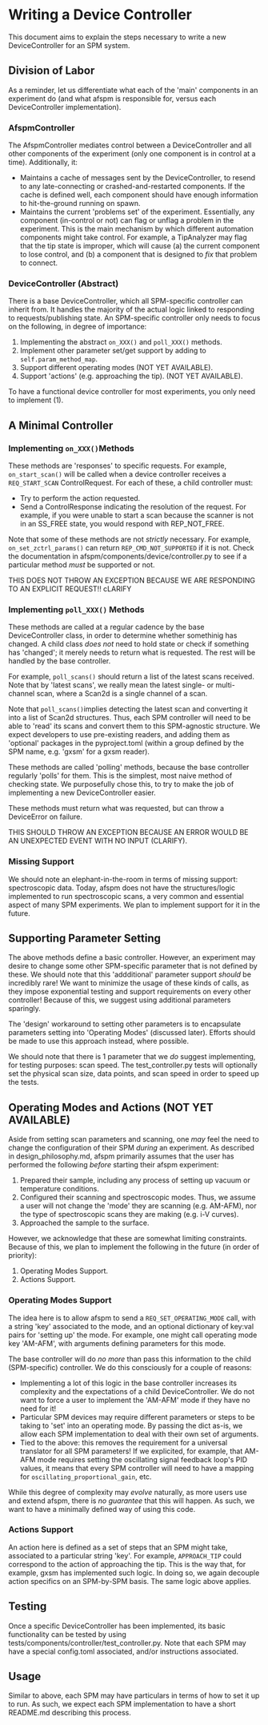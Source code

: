 # Writing a Device Controller

This document aims to explain the steps necessary to write a new DeviceController for an SPM system.

## Division of Labor

As a reminder, let us differentiate what each of the 'main' components in an experiment do (and what afspm is responsible for, versus each DeviceController implementation).

### AfspmController

The AfspmController mediates control between a DeviceController and all other components of the experiment (only one component is in control at a time). Additionally, it:
- Maintains a cache of messages sent by the DeviceController, to resend to any late-connecting or crashed-and-restarted components. If the cache is defined well, each component should have enough information to hit-the-ground running on spawn.
- Maintains the current 'problems set' of the experiment. Essentially, any component (in-control or not) can flag or unflag a problem in the experiment. This is the main mechanism by which different automation components might take control. For example, a TipAnalyzer may flag that the tip state is improper, which will cause (a) the current component to lose control, and (b) a component that is designed to *fix* that problem to connect.

### DeviceController (Abstract)

There is a base DeviceController, which all SPM-specific controller can inherit from. It handles the majority of the actual logic linked to responding to requests/publishing state. An SPM-specific controller only needs to focus on the following, in degree of importance:
1. Implementing the abstract ```on_XXX()``` and ```poll_XXX()``` methods.
2. Implement other parameter set/get support by adding to ```self.param_method_map```.
3. Support different operating modes (NOT YET AVAILABLE).
4. Support 'actions' (e.g. approaching the tip). (NOT YET AVAILABLE).

To have a functional device controller for most experiments, you only need to implement (1).

## A Minimal Controller

### Implementing ```on_XXX()```Methods

These methods are 'responses' to specific requests. For example, ```on_start_scan()``` will be called when a device controller receives a ```REQ_START_SCAN``` ControlRequest. For each of these, a child controller must:
- Try to perform the action requested.
- Send a ControlResponse indicating the resolution of the request. For example, if you were unable to start a scan because the scanner is not in an SS_FREE state, you would respond with REP_NOT_FREE.

Note that some of these methods are not *strictly* necessary. For example, ```on_set_zctrl_params()``` can return ```REP_CMD_NOT_SUPPORTED``` if it is not. Check the documentation in afspm/components/device/controller.py to see if a particular method *must* be supported or not.


THIS DOES NOT THROW AN EXCEPTION BECAUSE WE ARE RESPONDING TO AN EXPLICIT REQUEST!! cLARIFY

### Implementing ```poll_XXX()``` Methods

These methods are called at a regular cadence by the base DeviceController class, in order to determine whether somethinig has changed. A child class *does not* need to hold state or check if something has 'changed'; it merely needs to return what is requested. The rest will be handled by the base controller.

For example, ```poll_scans()``` should return a list of the latest scans received. Note that by 'latest scans', we really mean the latest single- or multi-channel scan, where a Scan2d is a single channel of a scan. 

Note that ```poll_scans()```implies detecting the latest scan and converting it into a list of Scan2d structures. Thus, each SPM controller will need to be able to 'read' its scans and convert them to this SPM-agnostic structure. We expect developers to use pre-existing readers, and adding them as 'optional' packages in the pyproject.toml (within a group defined by the SPM name, e.g. 'gxsm' for a gxsm reader).

These methods are called 'polling' methods, because the base controller regularly 'polls' for them. This is the simplest, most naive method of checking state. We purposefully chose this, to try to make the job of implementing a new DeviceController easier.

These methods must return what was requested, but can throw a DeviceError on failure.


THIS SHOULD THROW AN EXCEPTION BECAUSE AN ERROR WOULD BE AN UNEXPECTED EVENT WITH NO INPUT (CLARIFY).

### Missing Support

We should note an elephant-in-the-room in terms of missing support: spectroscopic data. Today, afspm does not have the structures/logic implemented to run spectroscopic scans, a very common and essential aspect of many SPM experiments. We plan to implement support for it in the future.

## Supporting Parameter Setting

The above methods define a basic controller. However, an experiment may desire to change some other SPM-specific parameter that is not defined by these. We should note that this 'addditional' parameter support *should* be incredibly rare! We want to minimize the usage of these kinds of calls, as they impose exponential testing and support requirements on every other controller! Because of this, we suggest using additional parameters sparingly.

The 'design' workaround to setting other parameters is to encapsulate parameters setting into 'Operating Modes' (discussed later). Efforts should be made to use this approach instead, where possible.

We should note that there is 1 parameter that we *do* suggest implementing, for testing purposes: scan speed. The test_controller.py tests will optionally set the physical scan size, data points, and scan speed in order to speed up the tests.

## Operating Modes and Actions (NOT YET AVAILABLE)

Aside from setting scan parameters and scanning, one *may* feel the need to change the configuration of their SPM *during* an experiment. As described in design_philosophy.md, afspm primarily assumes that the user has performed the following *before* starting their afspm experiment:
1. Prepared their sample, including any process of setting up vacuum or temperature conditions.
2. Configured their scanning and spectroscopic modes. Thus, we assume a user will not change the 'mode' they are scanning (e.g. AM-AFM), nor the type of spectroscopic scans they are making (e.g. i-V curves).
3. Approached the sample to the surface.

However, we acknowledge that these are somewhat limiting constraints. Because of this, we plan to implement the following in the future (in order of priority):
1. Operating Modes Support.
2. Actions Support.

### Operating Modes Support

The idea here is to allow afspm to send a ```REQ_SET_OPERATING_MODE``` call, with a string 'key' associated to the mode, and an optional dictionary of key:val pairs for 'setting up' the mode. For example, one might call operating mode key 'AM-AFM', with arguments defining parameters for this mode.

The base controller will do *no more* than pass this information to the child (SPM-specific) controller. We do this consciously for a couple of reasons:
- Implementing a lot of this logic in the base controller increases its complexity and the expectations of a child DeviceController. We do not want to force a user to implement the 'AM-AFM' mode if they have no need for it! 
- Particular SPM devices may require different parameters or steps to be taking to 'set' into an operating mode. By passing the dict as-is, we allow each SPM implementation to deal with their own set of arguments.
- Tied to the above: this removes the requirement for a universal translator for all SPM parameters! If we explicited, for example, that AM-AFM mode requires setting the oscillating signal feedback loop's PID values, it means that every SPM controller will need to have a mapping for ```oscillating_proportional_gain```, etc.

While this degree of complexity may *evolve* naturally, as more users use and extend afspm, there is *no guarantee* that this will happen. As such, we want to have a minimally defined way of using this code.

### Actions Support

An action here is defined as a set of steps that an SPM might take, associated to a particular string 'key'. For example, ```APPROACH_TIP``` could correspond to the action of approaching the tip. This is the way that, for example, gxsm has implemented such logic. In doing so, we again decouple action specifics on an SPM-by-SPM basis. The same logic above applies.

## Testing

Once a specific DeviceController has been implemented, its basic functionality can be tested by using tests/components/controller/test_controller.py. Note that each SPM may have a special config.toml associated, and/or instructions associated.

## Usage

Similar to above, each SPM may have particulars in terms of how to set it up to run. As such, we expect each SPM implementation to have a short README.md describing this process.
